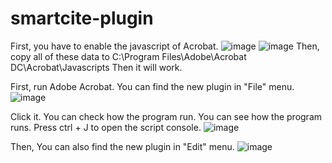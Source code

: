 # smartcite-plugin
First, you have to enable the javascript of Acrobat.
![image](https://github.com/user-attachments/assets/f525897f-d6b5-4842-9bf6-f1461f2cc85e)
![image](https://github.com/user-attachments/assets/14a88bc4-661d-4090-8ff8-abe11c3ddfbd)
Then, copy all of these data to C:\Program Files\Adobe\Acrobat DC\Acrobat\Javascripts
Then it will work.

First, run Adobe Acrobat.
You can find the new plugin in "File" menu.
![image](https://github.com/user-attachments/assets/8236d676-5c04-489c-8699-002c675283a4)

Click it.
You can check how the program run.
You can see how the program runs.
Press ctrl + J to open the script console.
![image](https://github.com/user-attachments/assets/f2a91cc1-b67e-44d1-a42d-4e1a9c736006)


Then, You can also find the new plugin in "Edit" menu.
![image](https://github.com/user-attachments/assets/e70ae520-70dd-4e89-b7bb-2614fa85dbb6)


